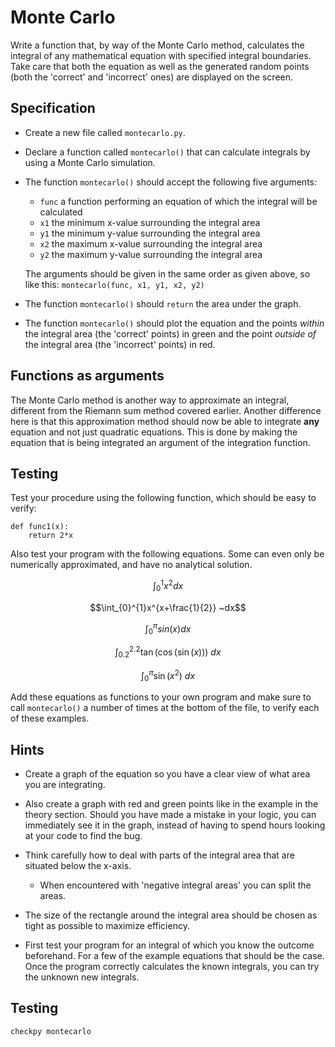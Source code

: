 # Monte Carlo

Write a function that, by way of the Monte Carlo method, calculates the integral of any mathematical equation with specified integral boundaries. Take care that both the equation as well as the generated random points (both the 'correct' and 'incorrect' ones) are displayed on the screen.

## Specification

* Create a new file called `montecarlo.py`.

* Declare a function called `montecarlo()` that can calculate integrals by using a Monte Carlo simulation.

* The function `montecarlo()` should accept the following five arguments:

	- `func` a function performing an equation of which the integral will be calculated
	- `x1` the minimum x-value surrounding the integral area
	- `y1` the minimum y-value surrounding the integral area
	- `x2` the maximum x-value surrounding the integral area
	- `y2` the maximum y-value surrounding the integral area

	The arguments should be given in the same order as given above, so like this: `montecarlo(func, x1, y1, x2, y2)`

* The function `montecarlo()` should `return` the area under the graph.

* The function `montecarlo()` should plot the equation and the points *within* the integral area (the 'correct' points) in green and the point *outside of* the integral area (the 'incorrect' points) in red.

## Functions as arguments

The Monte Carlo method is another way to approximate an integral, different
from the Riemann sum method covered earlier. Another difference here is that
this approximation method should now be able to integrate **any** equation and
not just quadratic equations. This is done by making the equation that is being
integrated an argument of the integration function.

## Testing

Test your procedure using the following function, which should be easy to verify:

	def func1(x):
		return 2*x

Also test your program with the following equations. Some can even only be numerically approximated, and have no analytical solution.

$$\int_{0}^{1}x^2 dx$$

$$\int_{0}^{1}x^{x+\frac{1}{2}} ~dx$$

$$\int_{0}^{\pi}sin(x) dx$$

$$\int_{0.2}^{2.2} \tan(\cos(\sin(x))) ~dx$$

$$\int_{0}^{\pi} \sin(x^2) ~dx$$

Add these equations as functions to your own program and make sure to call `montecarlo()` a number of times at the bottom of the file, to verify each of these examples.

## Hints

* Create a graph of the equation so you have a clear view of what area you are integrating.

* Also create a graph with red and green points like in the example in the theory section. Should you have made a mistake in your logic, you can immediately see it in the graph, instead of having to spend hours looking at your code to find the bug.

* Think carefully how to deal with parts of the integral area that are situated below the x-axis.

	* When encountered with 'negative integral areas' you can split the areas.

* The size of the rectangle around the integral area should be chosen as tight as possible to maximize efficiency.

* First test your program for an integral of which you know the outcome beforehand. For a few of the example equations that should be the case. Once the program correctly calculates the known integrals, you can try the unknown new integrals.


## Testing

	checkpy montecarlo
